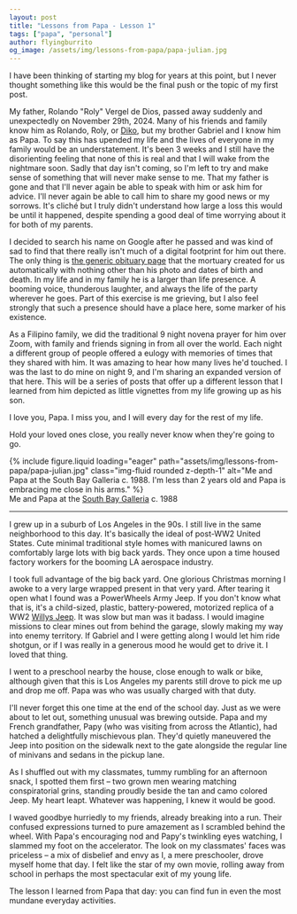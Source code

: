 ```yaml
---
layout: post
title: "Lessons from Papa - Lesson 1"
tags: ["papa", "personal"]
author: flyingburrito
og_image: /assets/img/lessons-from-papa/papa-julian.jpg
---
```


I have been thinking of starting my blog for years at this point, but I never thought something like this would be the final push or the topic of my first post.

My father, Rolando "Roly" Vergel de Dios, passed away suddenly and unexpectedly on November 29th, 2024. Many of his friends and family know him as Rolando, Roly, or [Diko](https://jonsquared.wordpress.com/2008/04/23/filipino-sibling-hierarchy/), but my brother Gabriel and I know him as Papa. To say this has upended my life and the lives of everyone in my family would be an understatement. It's been 3 weeks and I still have the disorienting feeling that none of this is real and that I will wake from the nightmare soon. Sadly that day isn't coming, so I'm left to try and make sense of something that will never make sense to me. That my father is gone and that I'll never again be able to speak with him or ask him for advice. I'll never again be able to call him to share my good news or my sorrows. It's cliché but I truly didn't understand how large a loss this would be until it happened, despite spending a good deal of time worrying about it for both of my parents.

I decided to search his name on Google after he passed and was kind of sad to find that there really isn't much of a digital footprint for him out there. The only thing is [the generic obituary page](https://www.holycrossmortuary.com/obituary/rolando-vergel-de-dios) that the mortuary created for us automatically with nothing other than his photo and dates of birth and death. In my life and in my family he is a larger than life presence. A booming voice, thunderous laughter, and always the life of the party wherever he goes. Part of this exercise is me grieving, but I also feel strongly that such a presence should have a place here, some marker of his existence.

As a Filipino family, we did the traditional 9 night novena prayer for him over Zoom, with family and friends signing in from all over the world. Each night a different group of people offered a eulogy with memories of times that they shared with him. It was amazing to hear how many lives he'd touched. I was the last to do mine on night 9, and I'm sharing an expanded version of that here. This will be a series of posts that offer up a different lesson that I learned from him depicted as little vignettes from my life growing up as his son.

I love you, Papa. I miss you, and I will every day for the rest of my life.

Hold your loved ones close, you really never know when they're going to go.

<div class="row mt-3">
    <div class="col-sm mt-3 mt-md-0">
        {% include figure.liquid loading="eager" path="assets/img/lessons-from-papa/papa-julian.jpg" class="img-fluid rounded z-depth-1" alt="Me and Papa at the South Bay Galleria c. 1988. I'm less than 2 years old and Papa is embracing me close in his arms." %}
    </div>
</div>
<div class="caption">
  Me and Papa at the <a href="https://en.wikipedia.org/wiki/South_Bay_Galleria">South Bay Galleria</a> c. 1988
</div>

---

I grew up in a suburb of Los Angeles in the 90s. I still live in the same neighborhood to this day. It's basically the ideal of post-WW2 United States. Cute minimal traditional style homes with manicured lawns on comfortably large lots with big back yards. They once upon a time housed factory workers for the booming LA aerospace industry.

I took full advantage of the big back yard. One glorious Christmas morning I awoke to a very large wrapped present in that very yard. After tearing it open what I found was a PowerWheels Army Jeep. If you don't know what that is, it's a child-sized, plastic, battery-powered, motorized replica of a WW2 [Willys Jeep](https://en.wikipedia.org/wiki/Willys_MB). It was slow but man was it badass. I would imagine missions to clear mines out from behind the garage, slowly making my way into enemy territory. If Gabriel and I were getting along I would let him ride shotgun, or if I was really in a generous mood he would get to drive it. I loved that thing.

I went to a preschool nearby the house, close enough to walk or bike, although given that this is Los Angeles my parents still drove to pick me up and drop me off. Papa was who was usually charged with that duty.

I'll never forget this one time at the end of the school day. Just as we were about to let out, something unusual was brewing outside. Papa and my French grandfather, Papy (who was visiting from across the Atlantic), had hatched a delightfully mischievous plan. They'd quietly maneuvered the Jeep into position on the sidewalk next to the gate alongside the regular line of minivans and sedans in the pickup lane.

As I shuffled out with my classmates, tummy rumbling for an afternoon snack, I spotted them first – two grown men wearing matching conspiratorial grins, standing proudly beside the tan and camo colored Jeep. My heart leapt. Whatever was happening, I knew it would be good.

I waved goodbye hurriedly to my friends, already breaking into a run. Their confused expressions turned to pure amazement as I scrambled behind the wheel. With Papa's encouraging nod and Papy's twinkling eyes watching, I slammed my foot on the accelerator. The look on my classmates' faces was priceless – a mix of disbelief and envy as I, a mere preschooler, drove myself home that day. I felt like the star of my own movie, rolling away from school in perhaps the most spectacular exit of my young life.

The lesson I learned from Papa that day: you can find fun in even the most mundane everyday activities.
